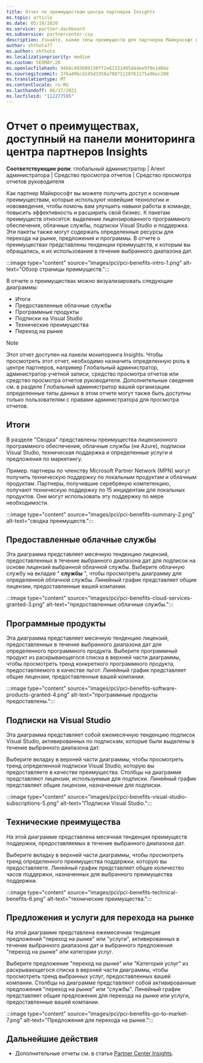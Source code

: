 ```yaml
---
title: Отчет по преимуществам центра партнеров Insights
ms.topic: article
ms.date: 05/19/2020
ms.service: partner-dashboard
ms.subservice: partnercenter-csp
description: Узнайте, какие типы преимуществ для партнеров Майкрософт вы предоставили для развития вашего бизнеса, повышения эффективности и улучшения навыков вашей команды.
author: shthota77
ms.author: shthota
ms.localizationpriority: medium
ms.custom: SEOMAY.20
ms.openlocfilehash: 94b8c493689130ff2e61331495d4dee9f0e1d06e
ms.sourcegitcommit: 376a49bcd245d3358a78871128761175a96ec200
ms.translationtype: MT
ms.contentlocale: ru-RU
ms.lasthandoff: 06/17/2021
ms.locfileid: "112277595"
---
```

# <a name="benefits-report-available-from-the-partner-center-insights-dashboard"></a>Отчет о преимуществах, доступный на панели мониторинга центра партнеров Insights

**Соответствующие роли**: глобальный администратор | Агент администратора | Средство просмотра отчетов | Средство просмотра отчетов руководителя

Как партнер Майкрософт вы можете получить доступ к основным преимуществам, которые используют новейшие технологии и нововведения, чтобы помочь вам улучшить навыки работы в команде, повысить эффективность и расширить свой бизнес. К пакетам преимуществ относятся: выделение лицензированного программного обеспечения, облачные службы, подписки Visual Studio и поддержка. Эти пакеты также могут содержать определенные ресурсы для перехода на рынке, предложения и программы. В отчете о преимуществах представлены тенденции преимуществ, к которым вы обращались, и их использование в течение выбранного диапазона дат.

:::image type="content" source="images/pci/pci-benefits-intro-1.png" alt-text="Обзор страницы преимуществ.":::

В отчете о преимуществах можно визуализировать следующие диаграммы:

- Итоги
- Предоставленные облачные службы
- Программные продукты
- Подписки на Visual Studio
- Технические преимущества
- Переход на рынке

 > [!NOTE]
 > Этот отчет доступен на панели мониторинга Insights. Чтобы просмотреть этот отчет, необходимо назначить определенную роль в центре партнеров, например Глобальный администратор, администратор учетной записи, средство просмотра отчетов или средство просмотра отчетов руководителя. Дополнительные сведения см. в разделе Глобальный администратор вашей организации. определенные типы данных в этом отчете могут также быть доступны только пользователям с правами администратора для просмотра отчетов.

## <a name="summary"></a>Итоги

В разделе "Сводка" представлены преимущества лицензионного программного обеспечения, облачные службы (не Azure), подписки Visual Studio, техническая поддержка и определенные услуги и предложения по маркетингу.

Пример. партнеры по членству Microsoft Partner Network (MPN) могут получить техническую поддержку по локальным продуктам и облачным продуктам. Партнеры, получившие серебряную компетенцию, получают техническую поддержку по 15 инцидентам для локальных продуктов. Они могут использовать эту поддержку по мере необходимости. 

:::image type="content" source="images/pci/pci-benefits-summary-2.png" alt-text="сводка преимуществ.":::

## <a name="cloud-services-granted"></a>Предоставленные облачные службы

Эта диаграмма представляет месячную тенденцию лицензий, предоставленных в течение выбранного диапазона дат для подписок на основе лицензий выбранной облачной службы.
Выберите облачную службу на вкладке " **службы** ", чтобы просмотреть диаграмму для определенной облачной службы. Линейный график представляет общие лицензии, предоставленные вашей компании.

:::image type="content" source="images/pci/pci-benefits-cloud-services-granted-3.png" alt-text="предоставленные облачные службы.":::

## <a name="software-products"></a>Программные продукты

Эта диаграмма представляет месячную тенденцию лицензий, предоставленных в течение выбранного диапазона дат для определенного программного продукта. Выберите программный продукт из раскрывающегося списка в верхней части диаграммы, чтобы просмотреть тренд конкретного программного продукта, предоставляемого в качестве льгот. Линейный график представляет общие лицензии, предоставленные вашей компании.

:::image type="content" source="images/pci/pci-benefits-software-products-granted-4.png" alt-text="программные продукты предоставлены.":::

## <a name="visual-studio-subscriptions"></a>Подписки на Visual Studio

Эта диаграмма представляет собой ежемесячную тенденцию подписок Visual Studio, активированных по подпискам, которые были выделены в течение выбранного диапазона дат.

Выберите вкладку в верхней части диаграммы, чтобы просмотреть тренд определенной подписки Visual Studio, которую вы предоставляете в качестве преимущества. Столбцы на диаграмме представляют лицензии, используемые для подписки. Линейный график представляет общие лицензии, назначенные для подписки.

:::image type="content" source="images/pci/pci-benefits-visual-studio-subscriptions-5.png" alt-text="Подписки Visual Studio.":::

## <a name="technical-benefits"></a>Технические преимущества

На этой диаграмме представлена месячная тенденция преимуществ поддержки, предоставляемых в течение выбранного диапазона дат.

Выберите вкладку в верхней части диаграммы, чтобы просмотреть тренд определенного преимущества поддержки, которую вы предоставляете. Линейный график представляет общее количество часов поддержки, назначенных для выбранного преимущества поддержки.

:::image type="content" source="images/pci/pci-benefits-technical-benefits-6.png" alt-text="технические преимущества.":::

## <a name="go-to-market-offers-or-services"></a>Предложения и услуги для перехода на рынке

На этой диаграмме представлена ежемесячная тенденция предложений "переход на рынке" или "услуги", активированных в течение выбранного диапазона дат и выбранного предложения "переход на рынке" или категории услуг.

Выберите предложение "переход на рынке" или "Категория услуг" из раскрывающегося списка в верхней части диаграммы, чтобы просмотреть тренд выбранных услуг, предоставленных вашей компании. Столбцы на диаграмме представляют собой активированные предложения "переход на рынке" или "службы". Линейный график представляет общие предложения для перехода на рынке или услуги, предоставленные вашей компании.

:::image type="content" source="images/pci/pci-benefits-go-to-market-7.png" alt-text="Предложения для перехода на рынке.":::

## <a name="next-steps"></a>Дальнейшие действия

- Дополнительные отчеты см. в статье [Partner Center Insights](partner-center-insights.md).
